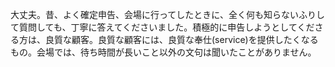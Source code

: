 大丈夫。昔、よく確定申告、会場に行ってしたときに、全く何も知らないふりして質問しても、丁寧に答えてくださいました。積極的に申告しようとしてくださる方は、良質な顧客。良質な顧客には、良質な奉仕(service)を提供したくなるもの。会場では、待ち時間が長いこと以外の文句は聞いたことがありません。
